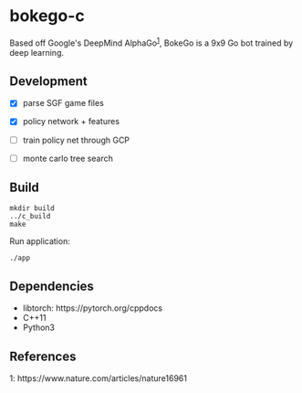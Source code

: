 # bokego-c 

Based off Google's DeepMind AlphaGo<sup>[1](#1)</sup>, BokeGo is a 9x9 Go bot trained by deep learning. 

## Development
- [x] parse SGF game files
- [x] policy network + features
- [ ] train policy net through GCP
- [ ] monte carlo tree search


## Build
```
mkdir build
../c_build
make
```
Run application:
```
./app
```

## Dependencies
<ul>
<li>libtorch: https://pytorch.org/cppdocs</li>
<li>C++11</li>
<li>Python3</li>
</ul>

## References
<div><a name="1">1</a>: https://www.nature.com/articles/nature16961</div>
